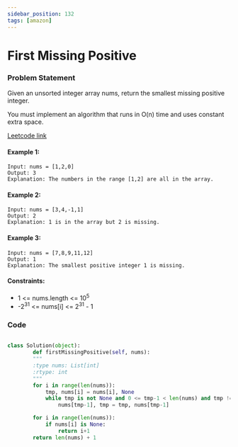 ```yaml
---
sidebar_position: 132
tags: [amazon]
---
```


# First Missing Positive

### Problem Statement

Given an unsorted integer array nums, return the smallest missing positive integer.

You must implement an algorithm that runs in O(n) time and uses constant extra space.

[Leetcode link](https://leetcode.com/problems/first-missing-positive/)

#### Example 1:

```
Input: nums = [1,2,0]
Output: 3
Explanation: The numbers in the range [1,2] are all in the array.
```

#### Example 2:

```
Input: nums = [3,4,-1,1]
Output: 2
Explanation: 1 is in the array but 2 is missing.
```

#### Example 3:

```
Input: nums = [7,8,9,11,12]
Output: 1
Explanation: The smallest positive integer 1 is missing.
```

#### Constraints:

- 1 <= nums.length <= 10<sup>5</sup>
- -2<sup>31</sup> <= nums[i] <= 2<sup>31</sup> - 1

### Code

```python title="Python Code"

class Solution(object):
        def firstMissingPositive(self, nums):
        """
        :type nums: List[int]
        :rtype: int
        """
        for i in range(len(nums)):
            tmp, nums[i] = nums[i], None
            while tmp is not None and 0 <= tmp-1 < len(nums) and tmp != nums[tmp-1]:
                nums[tmp-1], tmp = tmp, nums[tmp-1]

        for i in range(len(nums)):
            if nums[i] is None:
                return i+1
        return len(nums) + 1

```
